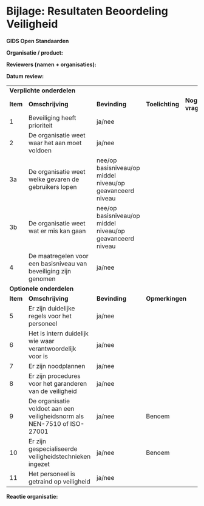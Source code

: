 # Bijlage: Resultaten Beoordeling Veiligheid

**GIDS Open Standaarden**

**Organisatie / product:** 

**Reviewers (namen + organisaties):** 

**Datum review:** 


<table>
  <tr>
   <td colspan="5" ><strong>Verplichte onderdelen</strong>
   </td>
  </tr>
  <tr>
   <td><strong>Item</strong>
   </td>
   <td><strong>Omschrijving</strong>
   </td>
   <td><strong>Bevinding</strong>
   </td>
   <td><strong>Toelichting</strong>
   </td>
   <td><strong>Nog open vragen/verbeterpunten</strong>
   </td>
  </tr>
  <tr>
   <td>1
   </td>
   <td>Beveiliging heeft prioriteit
   </td>
   <td>ja/nee
   </td>
   <td>
   </td>
   <td>
   </td>
  </tr>
  <tr>
   <td>2
   </td>
   <td>De organisatie weet waar het aan moet voldoen
   </td>
   <td>ja/nee
   </td>
   <td>
   </td>
   <td>
   </td>
  </tr>
  <tr>
   <td>3a
   </td>
   <td>De organisatie weet welke gevaren de gebruikers lopen
   </td>
   <td>nee/op basisniveau/op middel niveau/op geavanceerd niveau
   </td>
   <td>
   </td>
   <td>
   </td>
  </tr>
  <tr>
   <td>3b
   </td>
   <td>De organisatie weet wat er mis kan gaan
   </td>
   <td>nee/op basisniveau/op middel niveau/op geavanceerd niveau
   </td>
   <td>
   </td>
   <td>
   </td>
  </tr>
  <tr>
   <td>4
   </td>
   <td>De maatregelen voor een basisniveau van beveiliging zijn genomen
   </td>
   <td>ja/nee
   </td>
   <td>
   </td>
   <td>
   </td>
  </tr>
  <tr>
   <td colspan="5" ><strong>Optionele onderdelen</strong>
   </td>
  </tr>
  <tr>
   <td><strong>Item</strong>
   </td>
   <td><strong>Omschrijving</strong>
   </td>
   <td><strong>Bevinding</strong>
   </td>
   <td colspan="2" ><strong>Opmerkingen</strong>
   </td>
  </tr>
  <tr>
   <td>5
   </td>
   <td>Er zijn duidelijke regels voor het personeel
   </td>
   <td>ja/nee
   </td>
   <td colspan="2" >
   </td>
  </tr>
  <tr>
   <td>6
   </td>
   <td>Het is intern duidelijk wie waar verantwoordelijk voor is
   </td>
   <td>ja/nee
   </td>
   <td colspan="2" >
   </td>
  </tr>
  <tr>
   <td>7
   </td>
   <td>Er zijn noodplannen
   </td>
   <td>ja/nee
   </td>
   <td colspan="2" >
   </td>
  </tr>
  <tr>
   <td>8
   </td>
   <td>Er zijn procedures voor het garanderen van de veiligheid
   </td>
   <td>ja/nee
   </td>
   <td colspan="2" >
   </td>
  </tr>
  <tr>
   <td>9
   </td>
   <td>De organisatie voldoet aan een veiligheidsnorm als NEN-7510 of ISO-27001
   </td>
   <td>ja/nee
   </td>
   <td colspan="2" >Benoem
   </td>
  </tr>
  <tr>
   <td>10
   </td>
   <td>Er zijn gespecialiseerde veiligheidstechnieken ingezet 
   </td>
   <td>ja/nee
   </td>
   <td colspan="2" >Benoem
   </td>
  </tr>
  <tr>
   <td>11
   </td>
   <td>Het personeel is getraind op veiligheid
   </td>
   <td>ja/nee
   </td>
   <td colspan="2" >
   </td>
  </tr>
</table>


**Reactie organisatie:**
